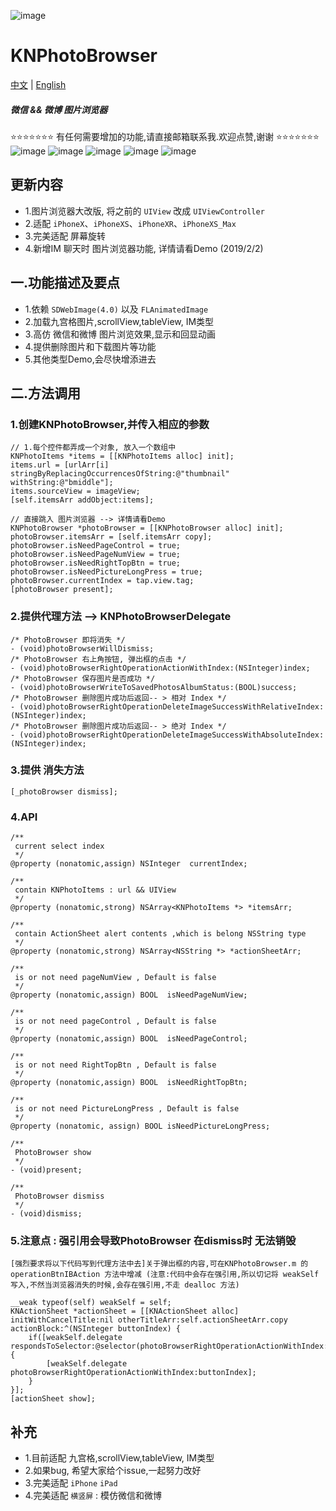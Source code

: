![image](https://raw.githubusercontent.com/LuKane/KNImageResource/master/PhotoBrower/KNPhotoBrower.png)

# KNPhotoBrowser 

[中文](https://github.com/LuKane/KNPhotoBrowser/blob/master/README_Chinese.md) | [English](https://github.com/LuKane/KNPhotoBrowser/blob/master/README.md)

##### 微信 && 微博 图片浏览器

⭐️⭐️⭐️⭐️⭐️⭐️⭐️ 有任何需要增加的功能,请直接邮箱联系我.欢迎点赞,谢谢 ⭐️⭐️⭐️⭐️⭐️⭐️⭐️
![image](https://github.com/LuKane/KNImageResource/blob/master/PhotoBrower/PhotoBrower.gif?raw=true)
![image](https://github.com/LuKane/KNImageResource/blob/master/PhotoBrower/collectionView.gif?raw=true)
![image](https://github.com/LuKane/KNImageResource/blob/master/PhotoBrower/scrollView.gif?raw=true)
![image](https://github.com/LuKane/KNImageResource/blob/master/PhotoBrower/tableView.gif?raw=true)
![image](https://github.com/LuKane/KNImageResource/blob/master/PhotoBrower/PhotoBrowser-IM.gif?raw=true)

## 更新内容 
* 1.图片浏览器大改版, 将之前的 `UIView` 改成 `UIViewController`
* 2.适配 `iPhoneX`、`iPhoneXS`、`iPhoneXR`、`iPhoneXS_Max`
* 3.完美适配 屏幕旋转
* 4.新增IM 聊天时 图片浏览器功能, 详情请看Demo (2019/2/2)


## 一.功能描述及要点
* 1.依赖 `SDWebImage(4.0)` 以及 `FLAnimatedImage`
* 2.加载九宫格图片,scrollView,tableView, IM类型
* 3.高仿 微信和微博 图片浏览效果,显示和回显动画
* 4.提供删除图片和下载图片等功能
* 5.其他类型Demo,会尽快增添进去

## 二.方法调用

### 1.创建KNPhotoBrowser,并传入相应的参数
```
// 1.每个控件都弄成一个对象, 放入一个数组中
KNPhotoItems *items = [[KNPhotoItems alloc] init];
items.url = [urlArr[i] stringByReplacingOccurrencesOfString:@"thumbnail" withString:@"bmiddle"];
items.sourceView = imageView;
[self.itemsArr addObject:items];
```

```
// 直接跳入 图片浏览器 --> 详情请看Demo
KNPhotoBrowser *photoBrowser = [[KNPhotoBrowser alloc] init];
photoBrowser.itemsArr = [self.itemsArr copy];
photoBrowser.isNeedPageControl = true;
photoBrowser.isNeedPageNumView = true;
photoBrowser.isNeedRightTopBtn = true;
photoBrowser.isNeedPictureLongPress = true;
photoBrowser.currentIndex = tap.view.tag;
[photoBrowser present];
```
### 2.提供代理方法 --> KNPhotoBrowserDelegate
```
/* PhotoBrowser 即将消失 */
- (void)photoBrowserWillDismiss;
/* PhotoBrowser 右上角按钮, 弹出框的点击 */
- (void)photoBrowserRightOperationActionWithIndex:(NSInteger)index;
/* PhotoBrowser 保存图片是否成功 */
- (void)photoBrowserWriteToSavedPhotosAlbumStatus:(BOOL)success;
/* PhotoBrowser 删除图片成功后返回-- > 相对 Index */
- (void)photoBrowserRightOperationDeleteImageSuccessWithRelativeIndex:(NSInteger)index;
/* PhotoBrowser 删除图片成功后返回-- > 绝对 Index */
- (void)photoBrowserRightOperationDeleteImageSuccessWithAbsoluteIndex:(NSInteger)index;

```

### 3.提供 消失方法
```
[_photoBrowser dismiss];
```


### 4.API
```
/**
 current select index
 */
@property (nonatomic,assign) NSInteger  currentIndex;

/**
 contain KNPhotoItems : url && UIView
 */
@property (nonatomic,strong) NSArray<KNPhotoItems *> *itemsArr;

/**
 contain ActionSheet alert contents ,which is belong NSString type
 */
@property (nonatomic,strong) NSArray<NSString *> *actionSheetArr;

/**
 is or not need pageNumView , Default is false
 */
@property (nonatomic,assign) BOOL  isNeedPageNumView;

/**
 is or not need pageControl , Default is false
 */
@property (nonatomic,assign) BOOL  isNeedPageControl;

/**
 is or not need RightTopBtn , Default is false
 */
@property (nonatomic,assign) BOOL  isNeedRightTopBtn;

/**
 is or not need PictureLongPress , Default is false
 */
@property (nonatomic, assign) BOOL isNeedPictureLongPress;

/**
 PhotoBrowser show
 */
- (void)present;

/**
 PhotoBrowser dismiss
 */
- (void)dismiss;
```

### 5.注意点 : 强引用会导致PhotoBrowser 在dismiss时 无法销毁
```
[强烈要求将以下代码写到代理方法中去]关于弹出框的内容,可在KNPhotoBrowser.m 的operationBtnIBAction 方法中增减 (注意:代码中会存在强引用,所以切记将 weakSelf写入,不然当浏览器消失的时候,会存在强引用,不走 dealloc 方法)

__weak typeof(self) weakSelf = self;
KNActionSheet *actionSheet = [[KNActionSheet alloc] initWithCancelTitle:nil otherTitleArr:self.actionSheetArr.copy actionBlock:^(NSInteger buttonIndex) {
    if([weakSelf.delegate respondsToSelector:@selector(photoBrowserRightOperationActionWithIndex:)]){
        [weakSelf.delegate photoBrowserRightOperationActionWithIndex:buttonIndex];
    }
}];
[actionSheet show];

```

## 补充
* 1.目前适配 九宫格,scrollView,tableView, IM类型
* 2.如果bug, 希望大家给个issue,一起努力改好
* 3.完美适配 `iPhone` `iPad` 
* 4.完美适配 `横竖屏` : 模仿微信和微博
